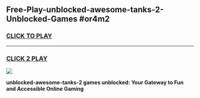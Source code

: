 
## Free-Play-unblocked-awesome-tanks-2-Unblocked-Games #or4m2
<h3>
<a href="https://news.freeplayer.one?title=unblocked-awesome-tanks-2&ref=8M">CLICK TO PLAY</a></h3>
<hr>

<h3>
<a href="https://news.freeplayer.one?title=unblocked-awesome-tanks-2&ref=8M">CLICK 2 PLAY</a>
  
</h3>

<a href="https://news.freeplayer.one?title=unblocked-awesome-tanks-2&ref=8M"><img src="https://clearcache.store/games.png"></a>


**unblocked-awesome-tanks-2 games unblocked: Your Gateway to Fun and Accessible Online Gaming**
